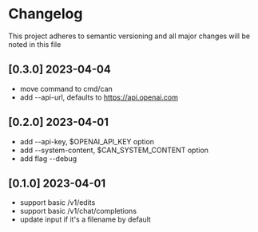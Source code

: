 # Changelog

This project adheres to semantic versioning and all major changes will
be noted in this file

## [0.3.0] 2023-04-04

- move command to cmd/can
- add --api-url, defaults to https://api.openai.com

## [0.2.0] 2023-04-01

- add --api-key, $OPENAI_API_KEY option
- add --system-content, $CAN_SYSTEM_CONTENT option
- add flag --debug 

## [0.1.0] 2023-04-01

- support basic /v1/edits
- support basic /v1/chat/completions
- update input if it's a filename by default
